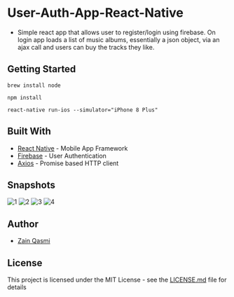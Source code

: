 # User-Auth-App-React-Native

* Simple react app that allows user to register/login using firebase. On login app loads a list of music albums, essentially a json object, via an ajax call and users can buy the tracks they like.

## Getting Started

```brew install node```

```npm install```

```react-native run-ios --simulator="iPhone 8 Plus"```


## Built With

* [React Native](https://facebook.github.io/react-native/) - Mobile App Framework
* [Firebase](https://firebase.google.com/) - User Authentication
* [Axios](https://github.com/axios/axios) - Promise based HTTP client

## Snapshots

![1](/snapshots/screenshot0.png)
![2](/snapshots/screenshot1.png)
![3](/snapshots/screenshot2.png)
![4](/snapshots/screenshot3.png)

## Author

* [Zain Qasmi](https://github.com/ZainQasmi)

## License

This project is licensed under the MIT License - see the [LICENSE.md](LICENSE.md) file for details
